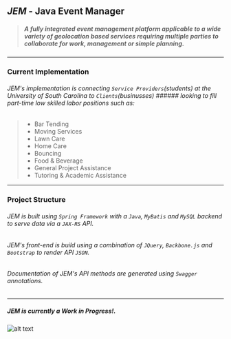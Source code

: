 ## *JEM* - Java Event Manager

> ##### A fully integrated event management platform applicable to a wide variety of geolocation based services requiring multiple parties to collaborate for work, management or simple planning. 
___
### Current Implementation
###### *JEM's* implementation is connecting `Service Providers`(students) at the University of South Carolina to `Clients`(businusses) ###### looking to fill part-time low skilled labor positions such as:
> * Bar Tending
> * Moving Services
> * Lawn Care
> * Home Care
> * Bouncing
> * Food & Beverage
> * General Project Assistance
> * Tutoring & Academic Assistance
___
### Project Structure
###### *JEM* is built using `Spring Framework` with a `Java`, `MyBatis` and `MySQL` backend to serve data via a `JAX-RS` API.
###### *JEM's* front-end is build using a combination of `JQuery`, `Backbone.js` and `Bootstrap` to render API `JSON`.
###### Documentation of *JEM's* API methods are generated using `Swagger` annotations.
___
##### **JEM is currently a Work in Progress!**.
![alt text](https://i.imgur.com/n9TOllM.png)
